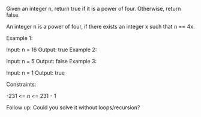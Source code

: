 Given an integer n, return true if it is a power of four. Otherwise, return false.

An integer n is a power of four, if there exists an integer x such that n == 4x.

Example 1:

Input: n = 16
Output: true
Example 2:

Input: n = 5
Output: false
Example 3:

Input: n = 1
Output: true
 

Constraints:

-231 <= n <= 231 - 1
 

Follow up: Could you solve it without loops/recursion?